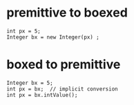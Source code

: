 # premittive to boexed

    int px = 5;
    Integer bx = new Integer(px) ;



# boxed to premittive

    Integer bx = 5;
    int px = bx;  // implicit conversion 
    int px = bx.intValue();  



